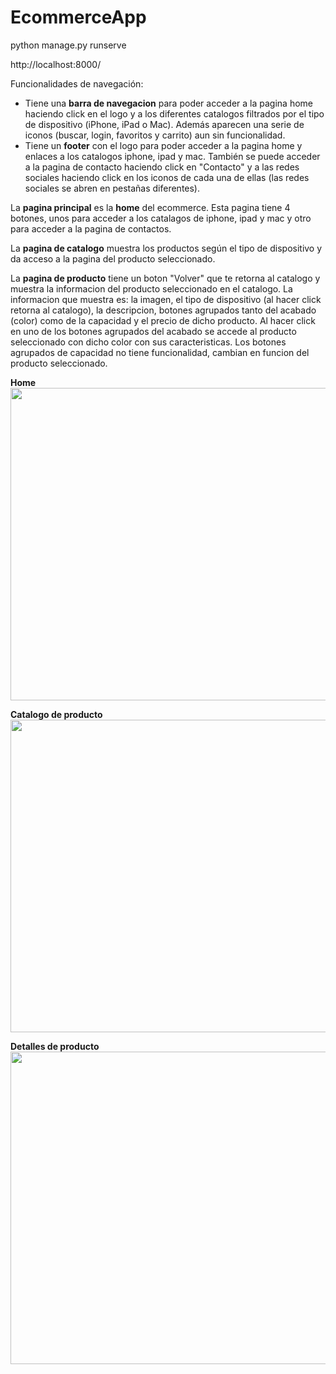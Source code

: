 # EcommerceApp

python manage.py runserve

http://localhost:8000/

Funcionalidades de navegación:
* Tiene una <strong>barra de navegacion</strong> para poder acceder a la pagina home haciendo click en el logo y a los diferentes catalogos filtrados por el tipo de dispositivo (iPhone, iPad o Mac). Además aparecen una serie de iconos (buscar, login, favoritos y carrito) aun sin funcionalidad.
* Tiene un <strong>footer</strong> con el logo para poder acceder a la pagina home y enlaces a los catalogos iphone, ipad y mac. También se puede acceder a la pagina de contacto haciendo click en "Contacto" y a las redes sociales haciendo click en los iconos de cada una de ellas (las redes sociales se abren en pestañas diferentes).

La <strong>pagina principal</strong> es la <strong>home</strong> del ecommerce. Esta pagina tiene 4 botones, unos para acceder a los catalagos de iphone, ipad y mac y otro para acceder a la pagina de contactos.

La <strong>pagina de catalogo</strong> muestra los productos según el tipo de dispositivo y da acceso a la pagina del producto seleccionado.

La <strong>pagina de producto</strong> tiene un boton "Volver" que te retorna al catalogo y muestra la informacion del producto seleccionado en el catalogo. 
La informacion que muestra es: la imagen, el tipo de dispositivo (al hacer click retorna al catalogo), la descripcion, botones agrupados tanto del acabado (color) como de la capacidad y el precio de dicho producto.
Al hacer click en uno de los botones agrupados del acabado se accede al producto seleccionado con dicho color con sus caracteristicas. Los botones agrupados de capacidad no tiene funcionalidad, cambian en funcion del producto seleccionado.

<strong>Home</strong>
<img src="https://github.com/Soniatt93/DlloInterfaces/blob/master/Django003_EcommerceApp/Pantallas/Home.gif" width="1000" height="500" />


<strong>Catalogo de producto</strong>
<img src="https://github.com/Soniatt93/DlloInterfaces/blob/master/Django003_EcommerceApp/Pantallas/MacCatalogo.gif" width="1000" height="500" />


<strong>Detalles de producto</strong>
<img src="https://github.com/Soniatt93/DlloInterfaces/blob/master/Django003_EcommerceApp/Pantallas/MacDetalles.gif" width="1000" height="500" />

